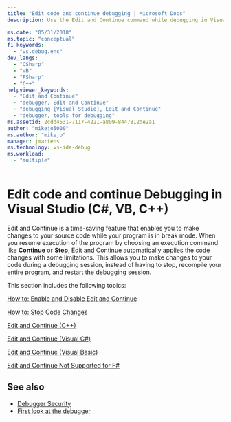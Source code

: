 ```yaml
---
title: "Edit code and continue debugging | Microsoft Docs"
description: Use the Edit and Continue command while debugging in Visual Studio so that you can make changes to your source code while your program is in break mode.

ms.date: "05/31/2018"
ms.topic: "conceptual"
f1_keywords:
  - "vs.debug.enc"
dev_langs:
  - "CSharp"
  - "VB"
  - "FSharp"
  - "C++"
helpviewer_keywords:
  - "Edit and Continue"
  - "debugger, Edit and Continue"
  - "debugging [Visual Studio], Edit and Continue"
  - "debugger, tools for debugging"
ms.assetid: 2cdd4531-7117-4221-a809-8447812de2a1
author: "mikejo5000"
ms.author: "mikejo"
manager: jmartens
ms.technology: vs-ide-debug
ms.workload:
  - "multiple"
---
```

# Edit code and continue Debugging in Visual Studio (C#, VB, C++)
Edit and Continue is a time-saving feature that enables you to make changes to your source code while your program is in break mode. When you resume execution of the program by choosing an execution command like **Continue** or **Step**, Edit and Continue automatically applies the code changes with some limitations. This allows you to make changes to your code during a debugging session, instead of having to stop, recompile your entire program, and restart the debugging session.

 This section includes the following topics:

 [How to: Enable and Disable Edit and Continue](../debugger/how-to-enable-and-disable-edit-and-continue.md)

 [How to: Stop Code Changes](../debugger/how-to-stop-code-changes.md)

 [Edit and Continue (C++)](../debugger/edit-and-continue-visual-cpp.md)

 [Edit and Continue (Visual C#)](../debugger/edit-and-continue-visual-csharp.md)

 [Edit and Continue (Visual Basic)](../debugger/edit-and-continue-visual-basic.md)

 [Edit and Continue Not Supported for F#](../debugger/edit-and-continue-not-supported-for-f-hash.md)

## See also
- [Debugger Security](../debugger/debugger-security.md)
- [First look at the debugger](../debugger/debugger-feature-tour.md)

